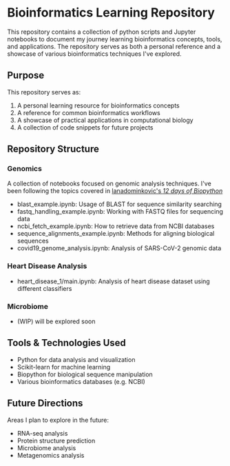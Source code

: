 # Bioinformatics Learning Repository

This repository contains a collection of python scripts and Jupyter notebooks to document my journey learning bioinformatics concepts, tools, and applications. The repository serves as both a personal reference and a showcase of various bioinformatics techniques I've explored.

## Purpose

This repository serves as:
1. A personal learning resource for bioinformatics concepts
2. A reference for common bioinformatics workflows
3. A showcase of practical applications in computational biology
4. A collection of code snippets for future projects

## Repository Structure

### Genomics
A collection of notebooks focused on genomic analysis techniques. I've been following the topics covered in [lanadominkovic's _12 days of Biopython_](https://github.com/lanadominkovic/12-days-of-biopython/tree/main?tab=readme-ov-file) 

- blast_example.ipynb: Usage of BLAST for sequence similarity searching
- fastq_handling_example.ipynb: Working with FASTQ files for sequencing data
- ncbi_fetch_example.ipynb: How to retrieve data from NCBI databases
- sequence_alignments_example.ipynb: Methods for aligning biological sequences
- covid19_genome_analysis.ipynb: Analysis of SARS-CoV-2 genomic data

### Heart Disease Analysis
- heart_disease_1/main.ipynb: Analysis of heart disease dataset using different classifiers


### Microbiome
- (WIP) will be explored soon

## Tools & Technologies Used

- Python for data analysis and visualization
- Scikit-learn for machine learning
- Biopython for biological sequence manipulation
- Various bioinformatics databases (e.g. NCBI)


## Future Directions
Areas I plan to explore in the future:
- RNA-seq analysis
- Protein structure prediction
- Microbiome analysis
- Metagenomics analysis
